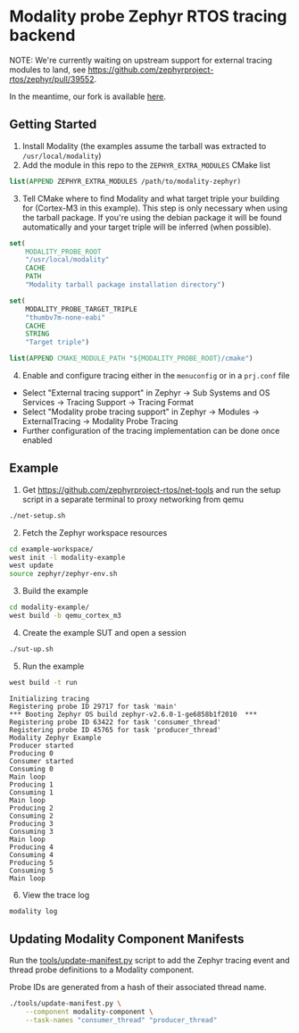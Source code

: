 # Modality probe Zephyr RTOS tracing backend

NOTE: We're currently waiting on upstream support for external tracing modules to land,
see https://github.com/zephyrproject-rtos/zephyr/pull/39552.

In the meantime, our fork is available [here](https://github.com/auxoncorp/zephyr/tree/add-external-tracing-support-v2.6.0).

## Getting Started

1. Install Modality (the examples assume the tarball was extracted to `/usr/local/modality`)
2. Add the module in this repo to the `ZEPHYR_EXTRA_MODULES` CMake list
  ```cmake
  list(APPEND ZEPHYR_EXTRA_MODULES /path/to/modality-zephyr)
  ```
3. Tell CMake where to find Modality and what target triple your building for (Cortex-M3 in this example).
   This step is only necessary when using the tarball package. If you're using the debian package it
   will be found automatically and your target triple will be inferred (when possible).
  ```cmake
  set(
      MODALITY_PROBE_ROOT
      "/usr/local/modality"
      CACHE
      PATH
      "Modality tarball package installation directory")

  set(
      MODALITY_PROBE_TARGET_TRIPLE
      "thumbv7m-none-eabi"
      CACHE
      STRING
      "Target triple")

  list(APPEND CMAKE_MODULE_PATH "${MODALITY_PROBE_ROOT}/cmake")
  ```
4. Enable and configure tracing either in the `menuconfig` or in a `prj.conf` file
  * Select "External tracing support" in Zephyr → Sub Systems and OS Services → Tracing Support → Tracing Format
  * Select "Modality probe tracing support" in Zephyr → Modules → ExternalTracing → Modality Probe Tracing
  * Further configuration of the tracing implementation can be done once enabled

## Example

1. Get https://github.com/zephyrproject-rtos/net-tools and run the setup script in a separate terminal to proxy networking from qemu
```bash
./net-setup.sh
```
2. Fetch the Zephyr workspace resources
  ```bash
  cd example-workspace/
  west init -l modality-example
  west update
  source zephyr/zephyr-env.sh
  ```
3. Build the example
  ```bash
  cd modality-example/
  west build -b qemu_cortex_m3
  ```
4. Create the example SUT and open a session
  ```bash
  ./sut-up.sh
  ```
5. Run the example
  ```bash
  west build -t run
  ```
  ```text
  Initializing tracing
  Registering probe ID 29717 for task 'main'
  *** Booting Zephyr OS build zephyr-v2.6.0-1-ge6858b1f2010  ***
  Registering probe ID 63422 for task 'consumer_thread'
  Registering probe ID 45765 for task 'producer_thread'
  Modality Zephyr Example
  Producer started
  Producing 0
  Consumer started
  Consuming 0
  Main loop
  Producing 1
  Consuming 1
  Main loop
  Producing 2
  Consuming 2
  Producing 3
  Consuming 3
  Main loop
  Producing 4
  Consuming 4
  Producing 5
  Consuming 5
  Main loop
  ```
6. View the trace log
  ```bash
  modality log
  ```

## Updating Modality Component Manifests

Run the [tools/update-manifest.py](tools/update-manifest.py) script to
add the Zephyr tracing event and thread probe definitions to a Modality component.

Probe IDs are generated from a hash of their associated thread name.

```bash
./tools/update-manifest.py \
    --component modality-component \
    --task-names "consumer_thread" "producer_thread"
```
